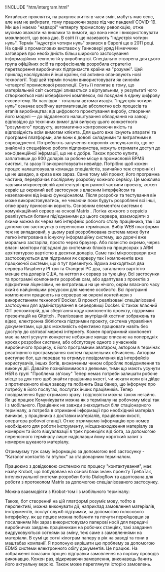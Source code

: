 !INCLUDE "htm/intergram.html"

Китайське прокляття, на рахунок життя в часи змін, мабуть має сенс, але нам не вибирати, тому працюючи зараз під час пандемії COVID-19. Ми ще і маємо "надворі" четверту промислову революцію, отже мусимо зважати на виклики та вимоги, що вона несе і використовувати можливості, що вона дає. В світі її ще називають "Індустрія чотири нуль".
Термін "Індустрія чотири нуль" зявився в Європі ще в 2011 році. На одній з промислових виставок у Ганновері уряд Німеччини заговорив про необхідність більш широкого застосування інформаційних технологій у виробництві. Спеціально створена для цього група офіційних осіб та професіоналів розробила стратегію перетворення виробничих підприємств країни на "розумні".
Цей приклад наслідували й інші країни, які активно опановують нові технології. Тоді цей термін почали використовувати як синонім четвертої промислової революції. Суть її полягає в тому, що матеріальний світ сьогодні зливається з віртуальним, у результаті чого створюються нові кіберфізичні комплекси, які поєднані в єдину цифрову екосистему. Як наслідок - тотальна автоматизація.
"Індустрія чотири нуль" означає всебічну автоматизацію абсолютно всіх процесів та етапів виробництва: від цифрового проектування виробу, створення його моделі — до віддаленого налаштування обладнання на заводі відповідно до технічних вимог для випуску цього конкретного "розумного" продукту, автоматично контролюючи якість та відповідність всім вимогам клієнта. Для цього вже існують апаратні та програмні платформи, але вони є доволі складними та витратними в впровадженні. Потребують залучення сторонніх консультантів, що не знайомі з специфікою роботи підприємства, можуть отримати доступ до конфіденційної інфрмації, що не є добре. Також просто купити, заплативши до 900 доларів за робоче місце в промисловій BPMS системі, та зразу її використовувати невийде. Потрібно щоб кожен процес налаштовувала команда спеціалістів, звичайно теж сторонніх і це не швидко, а криза вже зараз.
Саме тому мій проект, його програмна частина, передбачає послідовну розробку кожного сервісу. Це можливо завляки мікросервісній архітектурі програмної частини проекту, кожен сервіс це окремий веб застосунок з власним інтерфейсом та незелажним від інших функціоналом. Після розробки та тестування він може використовуватись, не чекаючи поки будуть розроблені всі інші, отже зразу приносячи користь.
Основним елементом системи є комунікаційний сервер на основі Matrix . Логіка кожного з сервісів реалізується ботами під'єднаними до цього сервера, взаємодіяти з якими можна як через веб інтерфейс робочого столу працівника, так і за допомогою застосунку в переносних терміналах.
Вибір WEB платформи теж не випадковий, у цьому разі розроблювана cистема може бути легко інтегрована в існуючу інформаційну систему, що доречі вже морально застаріла, просто через браузер. Або повністю окремо, через власні монітори під'єднані до системних блоків на процесорах з ARM архітектурою вартістю в десятки доларів.
Саме такі мікросервери вже застосовуються для підтримки як серверу так і компонентів вже працюючої системи, що я тут презентую. Вдома знаходяться два сервера Raspberry PI три та Orangepi PC два, загальною вартістю менше ста доларів США, та неттоп як сервер за туж ціну.
Всі застосунки та програмні компоненти розробив сам, або адаптував з проектів з відкритими ліцензіями, не витративши на це нічого, окрім власного часу який є найціннішим ресурсом для менене особисто.
Всі програмні компоненти працюють на серверах як окремі контейнери з використанням технології Docker. В проекті реалізовані спеціалізовані застосунки для адміністрування в середовищі Docker. Є також власний GIT репозиторій, для зберігання коду компонентів проекту, підтримки презентацій на Gitpitch . Реалізовано внутрішній хостинг зображень та відео, електронна бібліотека підтримки проекту, система управління документами, що дає можливість ефективно працювати навіть без доступу до світової мережі інтернету.
Кожен програмний компонент має на меті усунути конкретне небажане явище описане на попередніх кроках розробки системи, або обслуговує одного з учасників виробничого процесу, є його програмним аватаром, актором в термінах реактивного програмування систем паралельних обчислень. Актором виступає бот, що передає та отримує повідомлення від інтерфейсів користувачів, інших ботів, визначеним чином обробляє повідомлення та виконує дії.
Давайте познайомимося з деякими, тими що мають усунути НБЯ в групі "Проблема зв'язку"
Тепер немає потреби залишати робоче місце за для того щоб знайти працівника якості, чи чекати коли він дійде з протилежного кінця заводу та побачить Ваш банер, що інформує про потребу в його послугах, послугах інших працівників. Тепер повідомлення буде отримано зразу. і відповісти можна також негайно.
Як це працює
Комунікувати можна як з терміналу на робочому місці так і з мобільного.
Працівник не завжди знаходиться біля стаціонарного терміналу, а потреба в отриманні інформації про необхідний матеріал виникає, у працівника з доставки матеріалів, працівники якості, оператора робочої станції.
Отже отримуємо інформацію про номер необхідного для роботи інструменту, місцезнаходження матеріалу за номером та його віщуалвзації в трех проекціях від бота, за допомогою переносного терміналу лише надіславши йому короткий запит з номером шуканого матеріалу.

Отримуєму туж саму інформацію за допомогою веб застосунку - "Каталог контактів та втулок" за стаціонарним терміналом.

Працюємо з довідковою системою по процесу "контактування", має назву Krobot, що побудована на основі бази знань проекту ТребаТак, інтелектуальної системи розробки ботів Dialogflow та адаптована для роботи з протоколом Matrix за допомогою спеціалізованого застосунку.

Можна взаємодіяти з Krobot-том і з мобільного терміналу:

Також, бот створений на цій платформі розуміє мову, тобто в перспективі, можна виконувати дії, наприклад замовлення матеріалів, інструментів, послуг служб підтримки, за допомогою голосового інтерфейсу. як це прцює можна побачити та почути перейшовши за посиланням
Ми зараз використовуємо паперові носії для передачі виробничих завдань працівникам на робочих станціях, такі завдання видруковуються сотнями за зміну, теж саме з замовленнями на матеріали. В сумі це сотні кілограм паперу в рік на заводі та тони в маштабах компанії. Я пропоную вирішити цю проблему за допомогою EDMS системи електронного обігу документів. Це працює. На зображенні показано процес відправки замовлення на порізку проводів виконавцю. Кожен раз, відкриваючи замовлення, виконавець бачить його актуальну версію. Також може переглянути історію замовлень.
